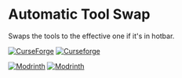 # Automatic Tool Swap
Swaps the tools to the effective one if it's in hotbar.

[![CurseForge](http://cf.way2muchnoise.eu/full_361977_downloads.svg)](https://www.curseforge.com/minecraft/mc-mods/automatic-tool-swap)
[![Curseforge](http://cf.way2muchnoise.eu/versions/For%20MC_361977_all.svg)](https://www.curseforge.com/minecraft/mc-mods/automatic-tool-swap)

[![Modrinth](https://modrinth-utils.vercel.app/api/badge/versions?id=L9JLNLqk&logo=true)](https://modrinth.com/mod/automatic-tool-swap)
[![Modrinth](https://modrinth-utils.vercel.app/api/badge/downloads?id=L9JLNLqk&logo=true)](https://modrinth.com/mod/automatic-tool-swap)
